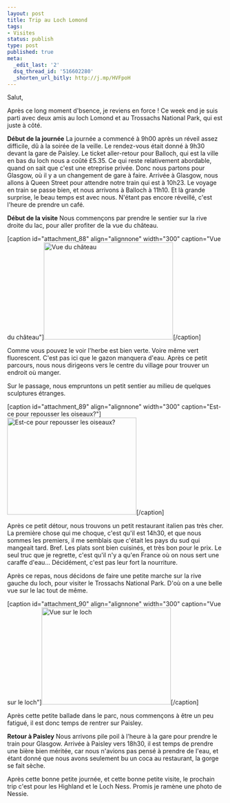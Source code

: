 ```yaml
---
layout: post
title: Trip au Loch Lomond
tags:
- Visites
status: publish
type: post
published: true
meta:
  _edit_last: '2'
  dsq_thread_id: '516602280'
  _shorten_url_bitly: http://j.mp/HVFpoH
---
```

Salut,

Après ce long moment d'bsence, je reviens en force ! Ce week end je suis parti avec deux amis au loch Lomond et au Trossachs National Park, qui est juste à côté.

<strong>Début de la journée</strong>
La journée a commencé à 9h00 après un réveil assez difficile, dû à la soirée de la veille. Le rendez-vous était donné à 9h30 devant la gare de Paisley. Le ticket aller-retour pour Balloch, qui est la ville en bas du loch nous a coûté £5.35. Ce qui reste relativement abordable, quand on sait que c'est une etreprise privée. Donc nous partons pour Glasgow, où il y a un changement de gare à faire. Arrivée à Glasgow, nous allons à Queen Street pour attendre notre train qui est à 10h23. Le voyage en train se passe bien, et nous arrivons à Balloch à 11h10. Et là grande surprise, le beau temps est avec nous. N'étant pas encore réveillé, c'est l'heure de prendre un café.

<strong>Début de la visite</strong>
Nous commençons par prendre le sentier sur la rive droite du lac, pour aller profiter de la vue du château.

[caption id="attachment_88" align="alignnone" width="300" caption="Vue du château"]<img class="size-medium wp-image-88" title="25042009225" src="http://luxifer.fr/wordpress/wp-content/uploads/2009/04/25042009225-300x225.jpg" alt="Vue du château" width="300" height="225" />[/caption]

Comme vous pouvez le voir l'herbe est bien verte. Voire même vert fluorescent. C'est pas ici que le gazon manquera d'eau. Après ce petit parcours, nous nous dirigeons vers le centre du village pour trouver un endroit où manger.

Sur le passage, nous empruntons un petit sentier au milieu de quelques sculptures étranges.

[caption id="attachment_89" align="alignnone" width="300" caption="Est-ce pour repousser les oiseaux?"]<img class="size-medium wp-image-89" title="25042009218" src="http://luxifer.fr/wordpress/wp-content/uploads/2009/04/25042009218-300x225.jpg" alt="Est-ce pour repousser les oiseaux?" width="300" height="225" />[/caption]

Après ce petit détour, nous trouvons un petit restaurant italien pas très cher. La première chose qui me choque, c'est qu'il est 14h30, et que nous sommes les premiers, il me semblais que c'était les pays du sud qui mangeait tard. Bref. Les plats sont bien cuisinés, et très bon pour le prix. Le seul truc que je regrette, c'est qu'il n'y a qu'en France où on nous sert une caraffe d'eau... Décidément, c'est pas leur fort la nourriture.

Après ce repas, nous décidons de faire une petite marche sur la rive gauche du loch, pour visiter le Trossachs National Park. D'où on a une belle vue sur le lac tout de même.

[caption id="attachment_90" align="alignnone" width="300" caption="Vue sur le loch"]<img class="size-medium wp-image-90" title="25042009229" src="http://luxifer.fr/wordpress/wp-content/uploads/2009/04/25042009229-300x225.jpg" alt="Vue sur le loch" width="300" height="225" />[/caption]

Après cette petite ballade dans le parc, nous commençons à être un peu fatigué, il est donc temps de rentrer sur Paisley.

<strong>Retour à Paisley</strong>
Nous arrivons pile poil à l'heure à la gare pour prendre le train pour Glasgow. Arrivée à Paisley vers 18h30, il est temps de prendre une bière bien méritée, car nous n'avions pas pensé à prendre de l'eau, et étant donné que nous avons seulement bu un coca au restaurant, la gorge se fait sèche.

Après cette bonne petite journée, et cette bonne petite visite, le prochain trip c'est pour les Highland et le Loch Ness. Promis je ramène une photo de Nessie.
